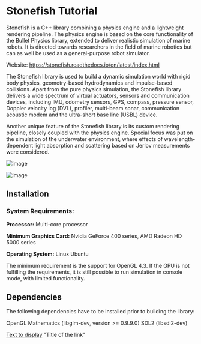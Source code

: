 # Stonefish Tutorial

Stonefish is a C++ library combining a physics engine and a lightweight rendering pipeline. The physics engine is based on the core functionality of the Bullet Physics library, extended to deliver realistic simulation of marine robots. It is directed towards researchers in the field of marine robotics but can as well be used as a general-purpose robot simulator. 

Website: https://stonefish.readthedocs.io/en/latest/index.html 

The Stonefish library is used to build a dynamic simulation world with rigid body physics, geometry-based hydrodynamics and impulse-based collisions. Apart from the pure physics simulation, the Stonefish library delivers a wide spectrum of virtual actuators, sensors and communication devices, including IMU, odometry sensors, GPS, compass, pressure sensor, Doppler velocity log (DVL), profiler, multi-beam sonar, communication acoustic modem and the ultra-short base line (USBL) device. 

Another unique feature of the Stonefish library is its custom rendering pipeline, closely coupled with the physics engine. Special focus was put on the simulation of the underwater environment, where effects of wavelength-dependent light absorption and scattering based on Jerlov measurements were considered. 

![image](https://github.com/robotecht/hwu-stonefish/assets/170650493/09901ae1-d80b-4085-a0aa-22610d915c46)


![image](https://github.com/robotecht/hwu-stonefish/assets/170650493/24abcbd1-950a-4bb0-b19a-c0e3f79ea3a6)


## Installation 
### System Requirements: 
**Processor:** Multi-core processor 

**Minimum Graphics Card:** Nvidia GeForce 400 series, AMD Radeon HD 5000 series 

**Operating System:** Linux Ubuntu 

The minimum requirement is the support for OpenGL 4.3. If the GPU is not fulfilling the requirements, it is still possible to run simulation in console mode, with limited functionality. 

## Dependencies 

The following dependencies have to be installed prior to building the library: 


OpenGL Mathematics (libglm-dev, version >= 0.9.9.0) 
SDL2 (libsdl2-dev) 

[Text to display](URL) "Title of the link"

